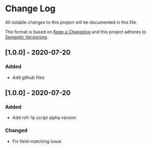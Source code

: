 # Change Log
All notable changes to this project will be documented in this file.
 
The format is based on [Keep a Changelog](http://keepachangelog.com/)
and this project adheres to [Semantic Versioning](http://semver.org/).
 
## [1.0.0] - 2020-07-20

### Added

- Add github files

## [1.0.0] - 2020-07-20

### Added

- Add rofi-1p script alpha version

### Changed

- Fix field-matching issue


